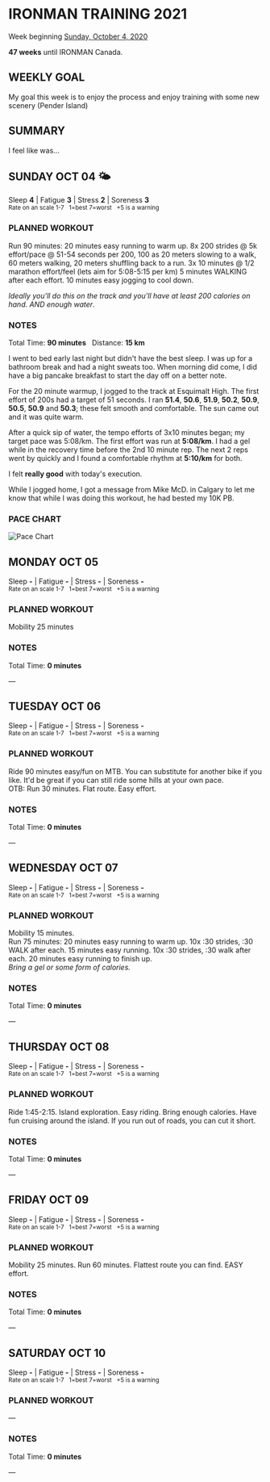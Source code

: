 # IRONMAN TRAINING 2021
Week beginning [Sunday, October 4, 2020](javascript:flkty.select(2);)

**47 weeks** until IRONMAN Canada.

## WEEKLY GOAL
My goal this week is to enjoy the process and enjoy training with some new scenery (Pender Island)

## SUMMARY
I feel like was... <!--OVERTRAINING|ON THE EDGE|STAYING CONSISTENT|LAGGING A BIT-->


<!---->
## SUNDAY OCT 04 🌤
Sleep **4** | Fatigue **3** | Stress **2** | Soreness **3**  
<sup>Rate on an scale 1-7 &nbsp; 1=best 7=worst &nbsp; +5 is a warning</sup>

### PLANNED WORKOUT
Run 90 minutes: 20 minutes easy running to warm up. 8x 200 strides @ 5k effort/pace @ 51-54 seconds per 200, 100 as 20 meters slowing to a walk, 60 meters walking, 20 meters shuffling back to a run. 3x 10 minutes @ 1/2 marathon effort/feel (lets aim for 5:08-5:15 per km) 5 minutes WALKING after each effort. 10 minutes easy jogging to cool down.

_Ideally you'll do this on the track and you'll have at least 200 calories on hand. AND enough water_.

### NOTES
Total Time: **90 minutes** &nbsp; Distance: **15 km**

I went to bed early last night but didn't have the best sleep.  I was up for a bathroom break and had a night sweats too.  When morning did come, I did have a big pancake breakfast to start the day off on a better note.

<!---->
For the 20 minute warmup, I jogged to the track at Esquimalt High.  The first effort of 200s had a target of 51 seconds.  I ran **51.4**, **50.6**, **51.9**, **50.2**, **50.9**, **50.5**, **50.9** and **50.3**; these felt smooth and comfortable.  The sun came out and it was quite warm.

After a quick sip of water, the tempo efforts of 3x10 minutes began; my target pace was 5:08/km.  The first effort was run at **5:08/km**.  I had a gel while in the recovery time before the 2nd 10 minute rep.  The next 2 reps went by quickly and I found a comfortable rhythm at **5:10/km** for both.

I felt **really good** with today's execution. 

While I jogged home, I got a message from Mike McD. in Calgary to let me know that while I was doing this workout, he had bested my 10K PB.

### PACE CHART
![Pace Chart](/assets/jpg/pacechart-20201004.jpeg)

<!---->
## MONDAY OCT 05
Sleep **-** | Fatigue **-** | Stress **-** | Soreness **-**  
<sup>Rate on an scale 1-7 &nbsp; 1=best 7=worst &nbsp; +5 is a warning</sup>

### PLANNED WORKOUT
Mobility 25 minutes

### NOTES
Total Time: **0 minutes**

&mdash; 


<!---->
## TUESDAY OCT 06
Sleep **-** | Fatigue **-** | Stress **-** | Soreness **-**  
<sup>Rate on an scale 1-7 &nbsp; 1=best 7=worst &nbsp; +5 is a warning</sup>

### PLANNED WORKOUT
Ride 90 minutes easy/fun on MTB. You can substitute for another bike if you like. It'd be great if you can still ride some hills at your own pace.  
OTB: Run 30 minutes. Flat route. Easy effort. 

### NOTES
Total Time: **0 minutes**

&mdash; 


<!---->
## WEDNESDAY OCT 07
Sleep **-** | Fatigue **-** | Stress **-** | Soreness **-**  
<sup>Rate on an scale 1-7 &nbsp; 1=best 7=worst &nbsp; +5 is a warning</sup>

### PLANNED WORKOUT
Mobility 15 minutes.  
Run 75 minutes: 20 minutes easy running to warm up. 10x :30 strides, :30 WALK after each. 15 minutes easy running. 10x :30 strides, :30 walk after each. 20 minutes easy running to finish up.  
_Bring a gel or some form of calories._ 

### NOTES
Total Time: **0 minutes**

&mdash; 


<!---->
## THURSDAY OCT 08
Sleep **-** | Fatigue **-** | Stress **-** | Soreness **-**  
<sup>Rate on an scale 1-7 &nbsp; 1=best 7=worst &nbsp; +5 is a warning</sup>

### PLANNED WORKOUT
Ride 1:45-2:15. Island exploration. Easy riding. Bring enough calories. Have fun cruising around the island. If you run out of roads, you can cut it short.

### NOTES
Total Time: **0 minutes**

&mdash; 


<!---->
## FRIDAY OCT 09
Sleep **-** | Fatigue **-** | Stress **-** | Soreness **-**  
<sup>Rate on an scale 1-7 &nbsp; 1=best 7=worst &nbsp; +5 is a warning</sup>

### PLANNED WORKOUT
Mobility 25 minutes. 
Run 60 minutes. Flattest route you can find. EASY effort.

### NOTES
Total Time: **0 minutes**

&mdash; 


<!---->
## SATURDAY OCT 10
Sleep **-** | Fatigue **-** | Stress **-** | Soreness **-**  
<sup>Rate on an scale 1-7 &nbsp; 1=best 7=worst &nbsp; +5 is a warning</sup>

### PLANNED WORKOUT
&mdash; 

### NOTES
Total Time: **0 minutes**

&mdash; 


<!---->